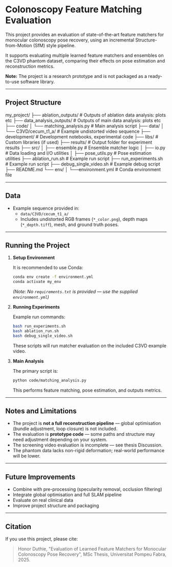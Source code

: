 
# Colonoscopy Feature Matching Evaluation

This project provides an evaluation of state-of-the-art feature matchers for monocular colonoscopy pose recovery, using an incremental Structure-from-Motion (SfM) style pipeline.

It supports evaluating multiple learned feature matchers and ensembles on the C3VD phantom dataset, comparing their effects on pose estimation and reconstruction metrics.

**Note:** The project is a research prototype and is not packaged as a ready-to-use software library.

---

## Project Structure

my_project/
├── ablation_outputs/ # Outputs of ablation data analysis: plots etc
├── data_analysis_outputs/ # Outputs of main data analysis: plots etc
├── code/
│ └── matching_analysis.py # Main analysis script
├── data/
│ └── C3VD/cecum_t1_a/ # Example undistorted video sequence
├── development/ # Development notebooks, experimental code
├── libs/ # Custom libraries (if used)
├── results/ # Output folder for experiment results
├── src/
│ ├── ensemble.py # Ensemble matcher logic
│ ├── io.py # Data loading and I/O utilities
│ ├── pose_utils.py # Pose estimation utilities
├── ablation_run.sh # Example run script
├── run_experiments.sh # Example run script
├── debug_single_video.sh # Example debug script
├── README.md
└── env/
│ └──environment.yml # Conda environment file

---

## Data

- Example sequence provided in:
  - `data/C3VD/cecum_t1_a/`
  - Includes undistorted RGB frames (`*_color.png`), depth maps (`*_depth.tiff`), mesh, and ground truth poses.

---

## Running the Project

1. **Setup Environment**

    It is recommended to use Conda:

    ```bash
    conda env create -f environment.yml
    conda activate my_env
    ```

    *(Note: No `requirements.txt` is provided — use the supplied `environment.yml`)*

2. **Running Experiments**

    Example run commands:

    ```bash
    bash run_experiments.sh
    bash ablation_run.sh
    bash debug_single_video.sh
    ```

    These scripts will run matcher evaluation on the included C3VD example video.

3. **Main Analysis**

    The primary script is:

    ```bash
    python code/matching_analysis.py
    ```

    This performs feature matching, pose estimation, and outputs metrics.

---

## Notes and Limitations

- The project is **not a full reconstruction pipeline** — global optimisation (bundle adjustment, loop closure) is not included.
- The evaluation is **prototype code** — some paths and structure may need adjustment depending on your system.
- The screening video evaluation is incomplete — see thesis Discussion.
- The phantom data lacks non-rigid deformation; real-world performance will be lower.

---

## Future Improvements

- Combine with pre-processing (specularity removal, occlusion filtering)
- Integrate global optimisation and full SLAM pipeline
- Evaluate on real clinical data
- Improve project structure and packaging

---

## Citation

If you use this project, please cite:

> Honor Duthie, "Evaluation of Learned Feature Matchers for Monocular Colonoscopy Pose Recovery", MSc Thesis, Universitat Pompeu Fabra, 2025.


